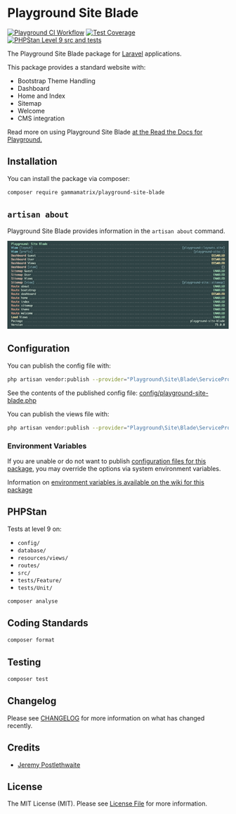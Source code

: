 # Playground Site Blade

[![Playground CI Workflow](https://github.com/gammamatrix/playground-site-blade/actions/workflows/ci.yml/badge.svg?branch=develop)](https://raw.githubusercontent.com/gammamatrix/playground-site-blade/testing/develop/testdox.txt)
[![Test Coverage](https://raw.githubusercontent.com/gammamatrix/playground-site-blade/testing/develop/coverage.svg)](tests)
[![PHPStan Level 9 src and tests](https://img.shields.io/badge/PHPStan-level%209-brightgreen)](.github/workflows/ci.yml#L120)

The Playground Site Blade package for [Laravel](https://laravel.com/docs/11.x) applications.

This package provides a standard website with:
- Bootstrap Theme Handling
- Dashboard
- Home and Index
- Sitemap
- Welcome
- CMS integration

Read more on using Playground Site Blade [at the Read the Docs for Playground.](https://gammamatrix-playground.readthedocs.io/)

## Installation

You can install the package via composer:

```bash
composer require gammamatrix/playground-site-blade
```

## `artisan about`

Playground Site Blade provides information in the `artisan about` command.

<img src="resources/docs/artisan-about-playground-site-blade.png" alt="screenshot of artisan about command with Playground Site Blade.">

## Configuration

You can publish the config file with:
```bash
php artisan vendor:publish --provider="Playground\Site\Blade\ServiceProvider" --tag="playground-config"
```

See the contents of the published config file: [config/playground-site-blade.php](config/playground-site-blade.php)

You can publish the views file with:
```bash
php artisan vendor:publish --provider="Playground\Site\Blade\ServiceProvider" --tag="playground-views"
```

### Environment Variables

If you are unable or do not want to publish [configuration files for this package](config/playground-site-blade.php),
you may override the options via system environment variables.

Information on [environment variables is available on the wiki for this package](https://github.com/gammamatrix/playground-site-blade/wiki/Environment-Variables)

## PHPStan

Tests at level 9 on:
- `config/`
- `database/`
- `resources/views/`
- `routes/`
- `src/`
- `tests/Feature/`
- `tests/Unit/`

```sh
composer analyse
```

## Coding Standards

```sh
composer format
```

## Testing

```sh
composer test
```

## Changelog

Please see [CHANGELOG](CHANGELOG.md) for more information on what has changed recently.

## Credits

- [Jeremy Postlethwaite](https://github.com/gammamatrix)

## License

The MIT License (MIT). Please see [License File](LICENSE.md) for more information.
